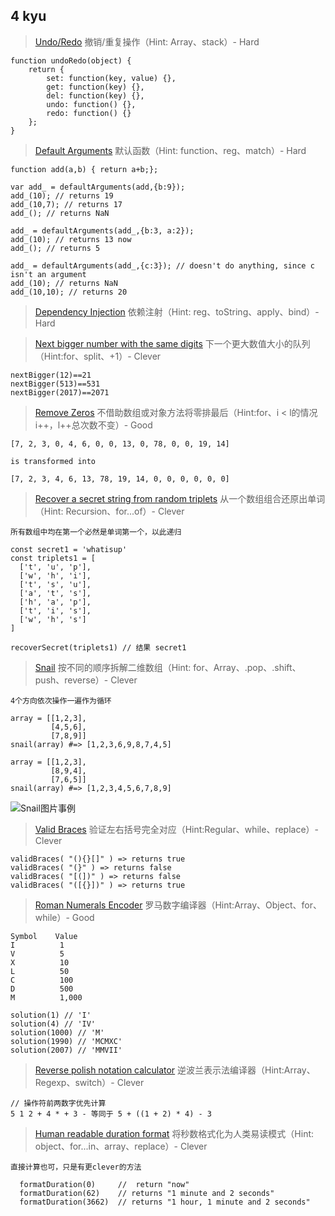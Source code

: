 ## 4 kyu


> [Undo/Redo](https://www.codewars.com/kata/531489f2bb244a5b9f00077e) 撤销/重复操作（Hint: Array、stack）- Hard

```
function undoRedo(object) {
	return {
		set: function(key, value) {},
		get: function(key) {},
		del: function(key) {},
		undo: function() {},
		redo: function() {}
	};
}
```
> [Default Arguments](https://www.codewars.com/kata/52605419be184942d400003d) 默认函数（Hint: function、reg、match）- Hard

```
function add(a,b) { return a+b;};

var add_ = defaultArguments(add,{b:9});
add_(10); // returns 19
add_(10,7); // returns 17
add_(); // returns NaN

add_ = defaultArguments(add_,{b:3, a:2});
add_(10); // returns 13 now
add_(); // returns 5

add_ = defaultArguments(add_,{c:3}); // doesn't do anything, since c isn't an argument
add_(10); // returns NaN
add_(10,10); // returns 20
```

> [Dependency Injection](https://www.codewars.com/kata/5302d655be2a91068b0001fb) 依赖注射（Hint: reg、toString、apply、bind）- Hard

> [Next bigger number with the same digits](https://www.codewars.com/kata/55983863da40caa2c900004e) 下一个更大数值大小的队列（Hint:for、split、+1）- Clever

```
nextBigger(12)==21
nextBigger(513)==531
nextBigger(2017)==2071
```

>[Remove Zeros](https://www.codewars.com/kata/remove-zeros/train/javascript) 不借助数组或对象方法将零排最后（Hint:for、i < l的情况i++，l++总次数不变）- Good

```
[7, 2, 3, 0, 4, 6, 0, 0, 13, 0, 78, 0, 0, 19, 14]

is transformed into

[7, 2, 3, 4, 6, 13, 78, 19, 14, 0, 0, 0, 0, 0, 0]
```

>[Recover a secret string from random triplets](https://www.codewars.com/kata/recover-a-secret-string-from-random-triplets/javascript) 从一个数组组合还原出单词（Hint: Recursion、for...of）- Clever

`所有数组中均在第一个必然是单词第一个，以此递归`

```
const secret1 = 'whatisup'
const triplets1 = [
  ['t', 'u', 'p'],
  ['w', 'h', 'i'],
  ['t', 's', 'u'],
  ['a', 't', 's'],
  ['h', 'a', 'p'],
  ['t', 'i', 's'],
  ['w', 'h', 's']
]

recoverSecret(triplets1) // 结果 secret1
```
>[Snail](https://www.codewars.com/kata/snail/javascript) 按不同的顺序拆解二维数组（Hint: for、Array、.pop、.shift、push、reverse）- Clever

`4个方向依次操作一遍作为循环`

```
array = [[1,2,3],
         [4,5,6],
         [7,8,9]]
snail(array) #=> [1,2,3,6,9,8,7,4,5]

array = [[1,2,3],
         [8,9,4],
         [7,6,5]]
snail(array) #=> [1,2,3,4,5,6,7,8,9]
```

![Snail图片事例](http://www.haan.lu/files/2513/8347/2456/snail.png)


>[Valid Braces](https://www.codewars.com/kata/valid-braces) 验证左右括号完全对应（Hint:Regular、while、replace）- Clever

```
validBraces( "(){}[]" ) => returns true 
validBraces( "(}" ) => returns false 
validBraces( "[(])" ) => returns false 
validBraces( "([{}])" ) => returns true
```

>[Roman Numerals Encoder](https://www.codewars.com/kata/roman-numerals-encoder) 罗马数字编译器（Hint:Array、Object、for、while）- Good

```
Symbol    Value
I          1
V          5
X          10
L          50
C          100
D          500
M          1,000

solution(1) // 'I'
solution(4) // 'IV'
solution(1000) // 'M'
solution(1990) // 'MCMXC'
solution(2007) // 'MMVII'
```

>[Reverse polish notation calculator](https://www.codewars.com/kata/reverse-polish-notation-calculator) 逆波兰表示法编译器（Hint:Array、Regexp、switch）- Clever

```
// 操作符前两数字优先计算
5 1 2 + 4 * + 3 - 等同于 5 + ((1 + 2) * 4) - 3
```

>[Human readable duration format](https://www.codewars.com/kata/human-readable-duration-format/) 将秒数格式化为人类易读模式（Hint: object、for...in、array、replace）- Clever

`直接计算也可，只是有更clever的方法`

```
  formatDuration(0)     //  return "now"   
  formatDuration(62)    // returns "1 minute and 2 seconds"
  formatDuration(3662)  // returns "1 hour, 1 minute and 2 seconds"
```
